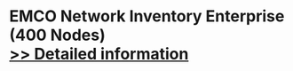 # EMCO Network Inventory Enterprise (400 Nodes)<br />[>> Detailed information](https://secure.shareit.com/shareit/product.html?productid=300148294&affiliateid=200057808)